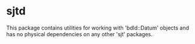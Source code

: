 # sjtd

This package contains utilities for working with 'bdld::Datum' objects and has
no physical dependencies on any other 'sjt' packages.
